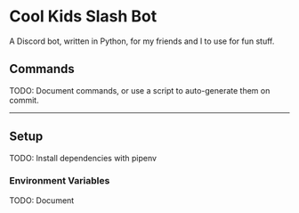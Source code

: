 # Cool Kids Slash Bot

A Discord bot, written in Python, for my friends and I to use for fun stuff.

## Commands

TODO: Document commands, or use a script to auto-generate them on commit.

---

## Setup

TODO: Install dependencies with pipenv

### Environment Variables

TODO: Document
